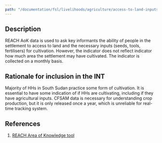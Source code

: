 ```yaml
---
path: "/documentation/fsl/livelihoods/agriculture/access-to-land-inputs/"
---
```


## Description

REACH AoK data is used to ask key informants the ability of people in the settlement to access to land and the necessary inputs (seeds, tools, fertilisers) for cultivation. However, the indicator does not reflect indicator how much area the settlement may have cultivated. The indicator is collected on a monthly basis.

## Rationale for inclusion in the INT

Majority of HHs in South Sudan practice some form of cultivation. It is essential to have some indication of if HHs are cultivating, including if they have agricultural inputs. CFSAM data is necessary for understanding crop production, but it is only released once a year, which is unreliable for real-time tracking system.

## References

1. [REACH Area of Knowledge tool](http://www.reachresourcecentre.info/system/files/resource-documents/reach_ssd_terms_of_references_assessment_of_hard_to_reach_areas_2_november_2018.pdf)